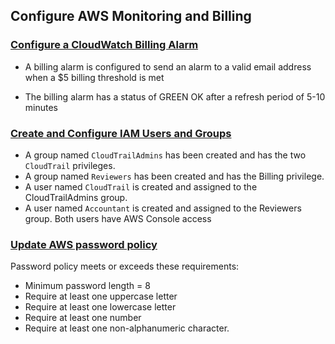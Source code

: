 ## Configure AWS Monitoring and Billing

### [Configure a CloudWatch Billing Alarm](https://github.com/herrera-luis/cloud_architect_resources/blob/master/Design%20for%20Performance%20and%20Scalability/Configure%20AWS%20Monitoring%20and%20Billing/CloudWatch%20Billing%20Alarm.png) 

* A billing alarm is configured to send an alarm to a valid email address when a $5 billing threshold is met

* The billing alarm has a status of GREEN OK after a refresh period of 5-10 minutes

### [Create and Configure IAM Users and Groups ](https://github.com/herrera-luis/cloud_architect_resources/blob/master/Design%20for%20Performance%20and%20Scalability/Configure%20AWS%20Monitoring%20and%20Billing/UdacityCloudTrailLog.csv) 

* A group named `CloudTrailAdmins` has been created and has the two `CloudTrail` privileges.
* A group named `Reviewers` has been created and has the Billing privilege.
* A user named `CloudTrail` is created and assigned to the CloudTrailAdmins group.
* A user named `Accountant` is created and assigned to the Reviewers group.
Both users have AWS Console access


### [Update AWS password policy](https://github.com/herrera-luis/cloud_architect_resources/blob/master/Design%20for%20Performance%20and%20Scalability/Configure%20AWS%20Monitoring%20and%20Billing/password%20policy.png) 

Password policy meets or exceeds these requirements:

* Minimum password length = 8
* Require at least one uppercase letter
* Require at least one lowercase letter
* Require at least one number
* Require at least one non-alphanumeric character.